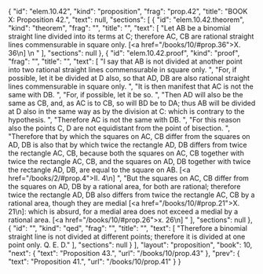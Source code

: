 {
  "id": "elem.10.42",
  "kind": "proposition",
  "frag": "prop.42",
  "title": "BOOK X: Proposition 42.",
  "text": null,
  "sections": [
    {
      "id": "elem.10.42.theorem",
      "kind": "theorem",
      "frag": "",
      "title": "",
      "text": [
        "Let AB be a binomial straight line divided into its terms at C; therefore AC, CB are rational straight lines commensurable in square only. [<a href=\"/books/10/#prop.36\">X. 36</a>\n] \n      "
      ],
      "sections": null
    },
    {
      "id": "elem.10.42.proof",
      "kind": "proof",
      "frag": "",
      "title": "",
      "text": [
        "I say that AB is not divided at another point into two rational straight lines commensurable in square only. ",
        "For, if possible, let it be divided at D also, so that AD, DB are also rational straight lines commensurable in square only. ",
        "It is then manifest that AC is not the same with DB. ",
        "For, if possible, let it be so. ",
        "Then AD will also be the same as CB, and, as AC is to CB, so will BD be to DA; thus AB will be divided at D also in the same way as by the division at C: which is contrary to the hypothesis. ",
        "Therefore AC is not the same with DB. ",
        "For this reason also the points C, D are not equidistant from the point of bisection. ",
        "Therefore that by which the squares on AC, CB differ from the squares on AD, DB is also that by which twice the rectangle AD, DB differs from twice the rectangle AC, CB, because both the squares on AC, CB together with twice the rectangle AC, CB, and the squares on AD, DB together with twice the rectangle AD, DB, are equal to the square on AB. [<a href=\"/books/2/#prop.4\">II. 4</a>\n] ",
        "But the squares on AC, CB differ from the squares on AD, DB by a rational area, for both are rational; therefore twice the rectangle AD, DB also differs from twice the rectangle AC, CB by a rational area, though they are medial [<a href=\"/books/10/#prop.21\">X. 21</a>\n]: which is absurd, for a medial area does not exceed a medial by a rational area. [<a href=\"/books/10/#prop.26\">x. 26</a>\n] "
      ],
      "sections": null
    },
    {
      "id": "",
      "kind": "qed",
      "frag": "",
      "title": "",
      "text": [
        "Therefore a binomial straight line is not divided at different points; therefore it is divided at one point only. Q. E. D."
      ],
      "sections": null
    }
  ],
  "layout": "proposition",
  "book": 10,
  "next": {
    "text": "Proposition 43.",
    "url": "/books/10/prop.43"
  },
  "prev": {
    "text": "Proposition 41.",
    "url": "/books/10/prop.41"
  }
}
